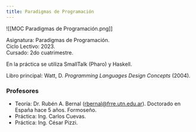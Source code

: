 ```yaml
---
title: Paradigmas de Programación
---
```


![[MOC Paradigmas de Programación.png]]

Asignatura: Paradigmas de Programación. \
Ciclo Lectivo: 2023. \
Cursado: 2do cuatrimestre.

En la práctica se utiliza SmallTalk (Pharo) y Haskell.

Libro principal: Watt, D. _Programming Languages Design Concepts_ (2004).

### Profesores

- Teoría: Dr. Rubén A. Bernal (rbernal@frre.utn.edu.ar). Doctorado en España hace 5 años. Formoseño.
- Práctica: Ing. Carlos Cuevas.
- Práctica: Ing. César Pizzi.
